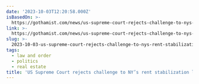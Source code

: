 ```yaml
---
date: '2023-10-03T12:20:58.000Z'
isBasedOn: >-
  https://gothamist.com/news/us-supreme-court-rejects-challenge-to-nys-rent-stabilization-laws-but-two-cases-linger
link: >-
  https://gothamist.com/news/us-supreme-court-rejects-challenge-to-nys-rent-stabilization-laws-but-two-cases-linger
slug: >-
  2023-10-03-us-supreme-court-rejects-challenge-to-nys-rent-stabilization-laws-but-two
tags:
  - law and order
  - politics
  - real estate
title: 'US Supreme Court rejects challenge to NY’s rent stabilization laws, but two'
---
```


